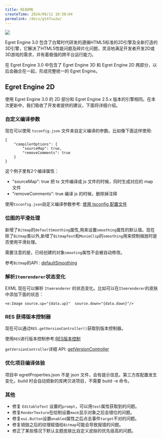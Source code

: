```yaml
---
title: README
createTime: 2024/09/11 10:50:04
permalink: /docs/gt47uu2w/
---
```

![](567d1701cfd0f.jpg)

Egret Engine 3.0 包含了白鹭时代研发的遵循HTML5标准的2D引擎及全新打造的3D引擎，它解决了HTML5性能问题及碎片化问题，灵活地满足开发者开发2D或3D游戏的需求，并有着极强的跨平台运行能力。

在 Egret Engine 3.0 中包含了 Egret Engine 3D 和 Egret Engine 2D 两部分，以后会融合在一起，形成完整统一的 Egret Engine。


## Egret Engine 2D

使用 Egret Engine 3.0 的 2D 部分和 Egret Engine 2.5.x 版本的引擎相同。在本次更新中，我们吸收了开发者提供的建议，下面将详细介绍。

### 自定义编译参数

现在可以使用 `tsconfig.json` 文件来自定义编译的参数。比如像下面这样使用:

```
{
    "compilerOptions": {
        "sourceMap": true,
        "removeComments": true
    }
}
```

这个例子里有2个编译属性：

* "sourceMap": true 把 ts 文件编译成 js 文件的时候，同时生成对应的 map 文件
* "removeComments": true 编译 js 的时候，删除掉注释

使用`tsconfig.json`自定义编译参数参考: [使用 tsconfig 配置文件](http://edn.egret.com/cn/docs/page/773)

### 位图的平滑处理

新增了`Bitmap`的`defaultSmoothing`属性,用来设置`smoothing`属性的默认值。现在除了`Bitmap`类以外,新增了`BitmapText`和`MovieClip`的`smoothing`用来控制缩放时是否使用平滑处理。

需要注意的是，已经创建的对象`smooting`属性不会被自动修改。

参考`Bitmap`的API : [defaultSmoothing](http://edn.egret.com/cn/apidoc/index/name/egret.Bitmap#defaultSmoothing)

### 解析`Itemrenderer`状态变化

EXML 现在可以解析 `Itemrenderer` 的状态变化。比如可以在`Itemrenderer`的皮肤中添加下面的状态：

```
<e:Image source.up="{data.up}"  source.down="{data.down}"/>
```

### RES 获得版本控制器

现在可以通过`RES.getVersionController()`获取到版本控制器。

使用`RES`进行版本控制参考:[RES版本控制](http://edn.egret.com/cn/docs/page/671)

`getVersionController`详细 API: [getVersionController](http://edn.egret.com/cn/apidoc/index/name/RES.globalFunction#getVersionController)

### 优化项目编译体验

项目中 egretProperties.json 不是 json 文件，会有提示信息。第三方库配置发生变化，build 时会自动把新的库拷贝进项目，不需要 build -e 命令。

### 其他

* 修复 `EditableText` 设置的`prompt`，可以用`text`属性获取到的问题。
* 修复`RenderTexture`在绘制设置`mask`显示对象之后会错位的问题。
* 修复`eui.Button`设置`enabled`属性之后点击事件`target`不对的问题。
* 修复销毁之后的纹理赋值给`Bitmap`可能会导致报错的问题。
* 修正了某些情况下默认主题皮肤比自定义皮肤的优先级高的问题。

